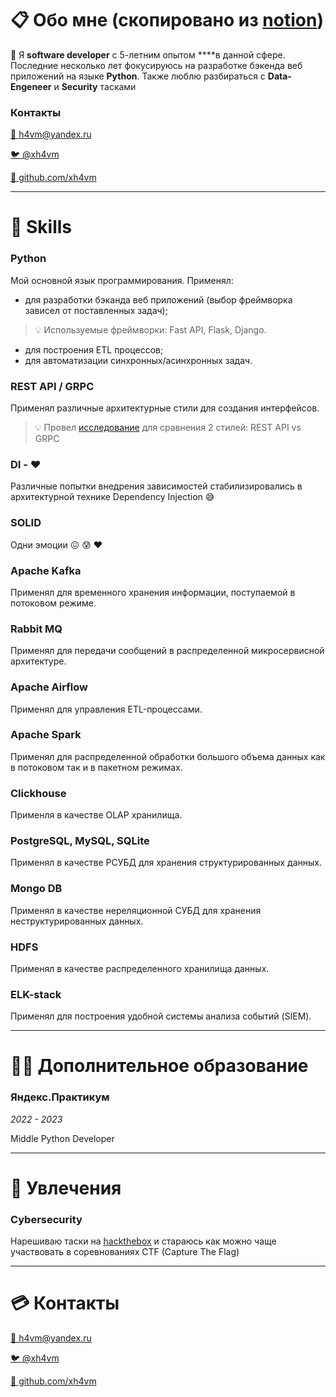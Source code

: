 # 📋 Обо мне (скопировано из [notion](https://obtainable-stinger-44c.notion.site/145854e99a6745779cfbb3296d88da0b?pvs=4))

👋 Я **software developer** с 5-летним опытом ****в данной сфере. Последние несколько лет фокусируюсь на разработке бэкенда веб приложений на языке **Python**. Также люблю разбираться с 
**Data-Engeneer** и **Security** тасками

### Контакты

[📧 h4vm@yandex.ru](mailto:h4vm@yandex.ru)

[🐦 @xh4vm](https://t.me/xh4vm)

[👾 github.com/xh4vm](https://github.com/xh4vm)

---

# 🧳 Skills

### Python

Мой основной язык программирования. Применял:

- для разработки бэканда веб приложений (выбор фреймворка  зависел от поставленных задач);

> 💡 Используемые фреймворки: Fast API, Flask, Django.


- для построения ETL процессов;
- для автоматизации синхронных/асинхронных задач.

### REST API / GRPC

Применял различные архитектурные стили для создания интерфейсов.

> 💡 Провел [исследование](https://github.com/xh4vm/etube/blob/master/docs/%D0%94%D0%BE%D0%BA%D0%BB%D0%B0%D0%B4.pdf) для сравнения 2 стилей: REST API vs GRPC

### DI - ❤️

Различные попытки внедрения зависимостей стабилизировались в архитектурной технике Dependency Injection 😅

### SOLID

Одни эмоции 😖 😰 ❤️

### Apache Kafka

Применял для временного хранения информации, поступаемой в потоковом режиме.

### Rabbit MQ

Применял для передачи сообщений в распределенной микросервисной архитектуре.

### Apache Airflow

Применял для управления ETL-процессами.

### Apache Spark

Применял для распределенной обработки большого объема данных как в потоковом так и в пакетном режимах.

### Clickhouse

Применля в качестве OLAP хранилища.

### PostgreSQL, MySQL, SQLite

Применял в качестве РСУБД для хранения структурированных данных.

### Mongo DB

Применял в качестве нереляционной СУБД для хранения неструктурированных данных.

### HDFS

Применял в качестве распределенного хранилища данных.

### ELK-stack

Применял для построения удобной системы анализа событий (SIEM).

---

# 👨‍🎓 Дополнительное образование

### Яндекс.Практикум

*2022 - 2023*

Middle Python Developer

---

# 🥷 Увлечения

### Cybersecurity

Нарешиваю таски на [hackthebox](https://app.hackthebox.com/profile/304644) и стараюсь как можно чаще участвовать в соревнованиях CTF (Capture The Flag)

---

# 💳 Контакты

[📧 h4vm@yandex.ru](mailto:📧)

[🐦 @xh4vm](https://t.me/xh4vm)

[👾 github.com/xh4vm](https://github.com/xh4vm)

